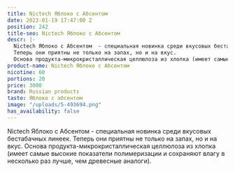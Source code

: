 ```yaml
---
title: Nictech Яблоко с Абсентом
date: 2022-01-19 17:47:00 Z
position: 242
title-seo: Nictech Яблоко с Абсентом
descr: |-
  Nictech Яблоко с Абсентом  - cпециальная новинка среди вкусовых бестабачных линеек.
  Теперь они приятны не только на запах, но и на вкус.
  Основа продукта-микрокристаллическая целлюлоза из хлопка (имеет самые высокие показатели полимеризации и сохраняют влагу в несколько раз лучше, чем древесные аналоги).
product-name: Nictech Яблоко с Абсентом
nicotine: 60
portions: 20
price: 3000
brand: Russian products
taste: Яблоко с абсентом
image: "/uploads/5-493694.png"
has_availability: false
---
```


Nictech Яблоко с Абсентом  - cпециальная новинка среди вкусовых бестабачных линеек.
Теперь они приятны не только на запах, но и на вкус.
Основа продукта-микрокристаллическая целлюлоза из хлопка (имеет самые высокие показатели полимеризации и сохраняют влагу в несколько раз лучше, чем древесные аналоги).